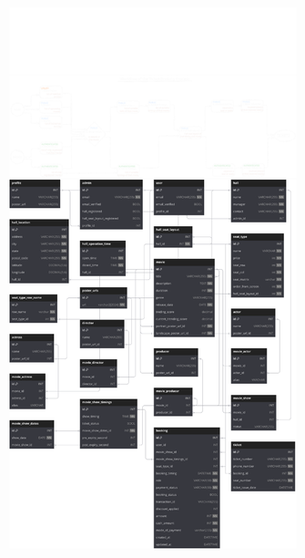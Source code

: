 <div align="center">
    <img src="./assets/heading-detials-layout.svg" alt="Booking Process Flow"/>
</div>
<div align="center">
    <img src="./assets/booking-process-flow.svg" alt="Booking Process Flow"/>
</div>



<div align="center">
    <img src="./assets/db-diagram.svg" alt="database diagram"/>
</div>